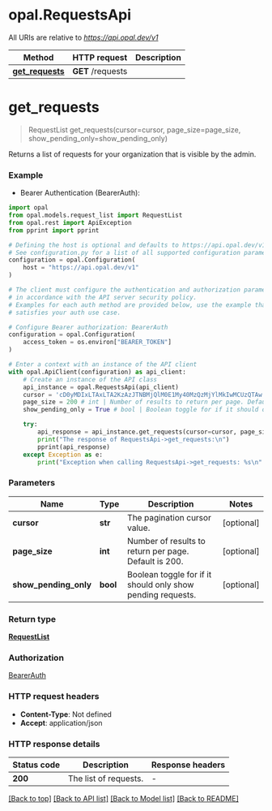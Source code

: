 # opal.RequestsApi

All URIs are relative to *https://api.opal.dev/v1*

Method | HTTP request | Description
------------- | ------------- | -------------
[**get_requests**](RequestsApi.md#get_requests) | **GET** /requests | 


# **get_requests**
> RequestList get_requests(cursor=cursor, page_size=page_size, show_pending_only=show_pending_only)



Returns a list of requests for your organization that is visible by the admin.

### Example

* Bearer Authentication (BearerAuth):

```python
import opal
from opal.models.request_list import RequestList
from opal.rest import ApiException
from pprint import pprint

# Defining the host is optional and defaults to https://api.opal.dev/v1
# See configuration.py for a list of all supported configuration parameters.
configuration = opal.Configuration(
    host = "https://api.opal.dev/v1"
)

# The client must configure the authentication and authorization parameters
# in accordance with the API server security policy.
# Examples for each auth method are provided below, use the example that
# satisfies your auth use case.

# Configure Bearer authorization: BearerAuth
configuration = opal.Configuration(
    access_token = os.environ["BEARER_TOKEN"]
)

# Enter a context with an instance of the API client
with opal.ApiClient(configuration) as api_client:
    # Create an instance of the API class
    api_instance = opal.RequestsApi(api_client)
    cursor = 'cD0yMDIxLTAxLTA2KzAzJTNBMjQlM0E1My40MzQzMjYlMkIwMCUzQTAw' # str | The pagination cursor value. (optional)
    page_size = 200 # int | Number of results to return per page. Default is 200. (optional)
    show_pending_only = True # bool | Boolean toggle for if it should only show pending requests. (optional)

    try:
        api_response = api_instance.get_requests(cursor=cursor, page_size=page_size, show_pending_only=show_pending_only)
        print("The response of RequestsApi->get_requests:\n")
        pprint(api_response)
    except Exception as e:
        print("Exception when calling RequestsApi->get_requests: %s\n" % e)
```



### Parameters


Name | Type | Description  | Notes
------------- | ------------- | ------------- | -------------
 **cursor** | **str**| The pagination cursor value. | [optional] 
 **page_size** | **int**| Number of results to return per page. Default is 200. | [optional] 
 **show_pending_only** | **bool**| Boolean toggle for if it should only show pending requests. | [optional] 

### Return type

[**RequestList**](RequestList.md)

### Authorization

[BearerAuth](../README.md#BearerAuth)

### HTTP request headers

 - **Content-Type**: Not defined
 - **Accept**: application/json

### HTTP response details

| Status code | Description | Response headers |
|-------------|-------------|------------------|
**200** | The list of requests. |  -  |

[[Back to top]](#) [[Back to API list]](../README.md#documentation-for-api-endpoints) [[Back to Model list]](../README.md#documentation-for-models) [[Back to README]](../README.md)

